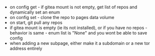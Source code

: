 - on config get - if gitea mount is not empty, get list of repos and dynamically set an enum
- on config set - clone the repo to pages data volume
- on start, git pull any repos
- if gitea mount is empty (ie its not installed), or if you have no repos - behavior is same - enum list is "None" and you wont be able to save config
- when adding a new subpage, either make it a subdomain or a new tor address entirely